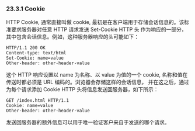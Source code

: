### 23.3.1 Cookie

  HTTP Cookie, 通常直接叫做 cookie, 最初是在客户端用于存储会话信息的。该标准要求服务器对任意 HTTP 请求发送 Set-Cookie HTTP 头
作为响应的一部分，其中包含会话信息。例如，这种服务器响应的头可能如下：

    HTTP/1.1 200 OK
    Content-type: text/html
    Set-Cookie: name=value
    Other-header: other-header-value

  这个 HTTP 响应设置以 name 为名称、以 value 为值的一个 cookie, 名称和值在传送时都必须是 URL 编码的。浏览器会存储这样的会话信息，
并在这之后，通过为每个请求添加 Cookie HTTP 头将信息发送回服务器，如下所示：

    GET /index.html HTTP/1.1
    Cookie: name=value
    Other-header: other-header-value

  发送回服务器的额外信息可以用于唯一验证客户来自于发送的哪个请求。
